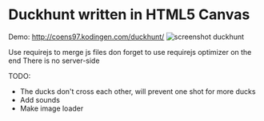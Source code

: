 # Duckhunt written in HTML5 Canvas
Demo: http://coens97.kodingen.com/duckhunt/
![screenshot duckhunt](https://raw.github.com/coens97/duckhunt/master/screenshot.png)

Use requirejs to merge js files don forget to use requirejs optimizer on the end
There is no server-side

TODO:
- The ducks don't cross each other, will prevent one shot for more ducks
- Add sounds
- Make image loader